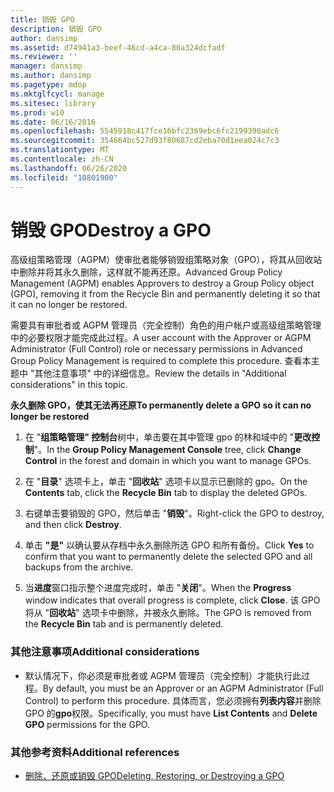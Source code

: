 ```yaml
---
title: 销毁 GPO
description: 销毁 GPO
author: dansimp
ms.assetid: d74941a3-beef-46cd-a4ca-80a324dcfadf
ms.reviewer: ''
manager: dansimp
ms.author: dansimp
ms.pagetype: mdop
ms.mktglfcycl: manage
ms.sitesec: library
ms.prod: w10
ms.date: 06/16/2016
ms.openlocfilehash: 5545918c417fce16bfc2369ebc6fc2199390adc6
ms.sourcegitcommit: 354664bc527d93f80687cd2eba70d1eea024c7c3
ms.translationtype: MT
ms.contentlocale: zh-CN
ms.lasthandoff: 06/26/2020
ms.locfileid: "10801900"
---
```

# <span data-ttu-id="985f7-103">销毁 GPO</span><span class="sxs-lookup"><span data-stu-id="985f7-103">Destroy a GPO</span></span>


<span data-ttu-id="985f7-104">高级组策略管理（AGPM）使审批者能够销毁组策略对象（GPO），将其从回收站中删除并将其永久删除，这样就不能再还原。</span><span class="sxs-lookup"><span data-stu-id="985f7-104">Advanced Group Policy Management (AGPM) enables Approvers to destroy a Group Policy object (GPO), removing it from the Recycle Bin and permanently deleting it so that it can no longer be restored.</span></span>

<span data-ttu-id="985f7-105">需要具有审批者或 AGPM 管理员（完全控制）角色的用户帐户或高级组策略管理中的必要权限才能完成此过程。</span><span class="sxs-lookup"><span data-stu-id="985f7-105">A user account with the Approver or AGPM Administrator (Full Control) role or necessary permissions in Advanced Group Policy Management is required to complete this procedure.</span></span> <span data-ttu-id="985f7-106">查看本主题中 "其他注意事项" 中的详细信息。</span><span class="sxs-lookup"><span data-stu-id="985f7-106">Review the details in "Additional considerations" in this topic.</span></span>

**<span data-ttu-id="985f7-107">永久删除 GPO，使其无法再还原</span><span class="sxs-lookup"><span data-stu-id="985f7-107">To permanently delete a GPO so it can no longer be restored</span></span>**

1.  <span data-ttu-id="985f7-108">在 "**组策略管理" 控制台**树中，单击要在其中管理 gpo 的林和域中的 "**更改控制**"。</span><span class="sxs-lookup"><span data-stu-id="985f7-108">In the **Group Policy Management Console** tree, click **Change Control** in the forest and domain in which you want to manage GPOs.</span></span>

2.  <span data-ttu-id="985f7-109">在 "**目录**" 选项卡上，单击 "**回收站**" 选项卡以显示已删除的 gpo。</span><span class="sxs-lookup"><span data-stu-id="985f7-109">On the **Contents** tab, click the **Recycle Bin** tab to display the deleted GPOs.</span></span>

3.  <span data-ttu-id="985f7-110">右键单击要销毁的 GPO，然后单击 "**销毁**"。</span><span class="sxs-lookup"><span data-stu-id="985f7-110">Right-click the GPO to destroy, and then click **Destroy**.</span></span>

4.  <span data-ttu-id="985f7-111">单击 **"是"** 以确认要从存档中永久删除所选 GPO 和所有备份。</span><span class="sxs-lookup"><span data-stu-id="985f7-111">Click **Yes** to confirm that you want to permanently delete the selected GPO and all backups from the archive.</span></span>

5.  <span data-ttu-id="985f7-112">当**进度**窗口指示整个进度完成时，单击 "**关闭**"。</span><span class="sxs-lookup"><span data-stu-id="985f7-112">When the **Progress** window indicates that overall progress is complete, click **Close**.</span></span> <span data-ttu-id="985f7-113">该 GPO 将从 "**回收站**" 选项卡中删除，并被永久删除。</span><span class="sxs-lookup"><span data-stu-id="985f7-113">The GPO is removed from the **Recycle Bin** tab and is permanently deleted.</span></span>

### <span data-ttu-id="985f7-114">其他注意事项</span><span class="sxs-lookup"><span data-stu-id="985f7-114">Additional considerations</span></span>

-   <span data-ttu-id="985f7-115">默认情况下，你必须是审批者或 AGPM 管理员（完全控制）才能执行此过程。</span><span class="sxs-lookup"><span data-stu-id="985f7-115">By default, you must be an Approver or an AGPM Administrator (Full Control) to perform this procedure.</span></span> <span data-ttu-id="985f7-116">具体而言，您必须拥有**列表内容**并删除 GPO 的**gpo**权限。</span><span class="sxs-lookup"><span data-stu-id="985f7-116">Specifically, you must have **List Contents** and **Delete GPO** permissions for the GPO.</span></span>

### <span data-ttu-id="985f7-117">其他参考资料</span><span class="sxs-lookup"><span data-stu-id="985f7-117">Additional references</span></span>

-   [<span data-ttu-id="985f7-118">删除、还原或销毁 GPO</span><span class="sxs-lookup"><span data-stu-id="985f7-118">Deleting, Restoring, or Destroying a GPO</span></span>](deleting-restoring-or-destroying-a-gpo.md)

 

 





